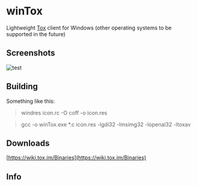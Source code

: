 # winTox

Lightweight [Tox](https://github.com/irungentoo/ProjectTox-Core) client for Windows (other operating systems to be supported in the future)

## Screenshots
![test](https://raw.github.com/notsecure/winTox/master/images/winTox.png "winTox early build")


## Building

Something like this:

>windres icon.rc -O coff -o icon.res

>gcc -o winTox.exe *.c icon.res -lgdi32 -lmsimg32 -lopenal32 -ltoxav 

## Downloads

[https://wiki.tox.im/Binaries](https://wiki.tox.im/Binaries)

## Info



